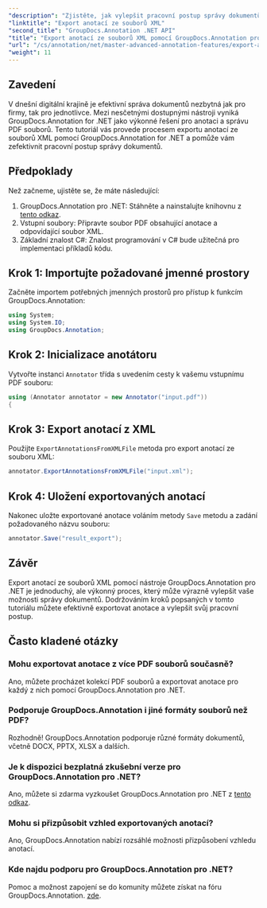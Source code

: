 ```yaml
---
"description": "Zjistěte, jak vylepšit pracovní postup správy dokumentů exportem anotací ze souborů XML pomocí nástroje GroupDocs.Annotation pro .NET. Tento komplexní tutoriál vás krok za krokem povede."
"linktitle": "Export anotací ze souborů XML"
"second_title": "GroupDocs.Annotation .NET API"
"title": "Export anotací ze souborů XML pomocí GroupDocs.Annotation pro .NET"
"url": "/cs/annotation/net/master-advanced-annotation-features/export-annotations-from-xml-file/"
"weight": 11
---
```


## Zavedení

V dnešní digitální krajině je efektivní správa dokumentů nezbytná jak pro firmy, tak pro jednotlivce. Mezi nesčetnými dostupnými nástroji vyniká GroupDocs.Annotation for .NET jako výkonné řešení pro anotaci a správu PDF souborů. Tento tutoriál vás provede procesem exportu anotací ze souborů XML pomocí GroupDocs.Annotation for .NET a pomůže vám zefektivnit pracovní postup správy dokumentů.

## Předpoklady

Než začneme, ujistěte se, že máte následující:

1. GroupDocs.Annotation pro .NET: Stáhněte a nainstalujte knihovnu z [tento odkaz](https://releases.groupdocs.com/annotation/net/).
2. Vstupní soubory: Připravte soubor PDF obsahující anotace a odpovídající soubor XML.
3. Základní znalost C#: Znalost programování v C# bude užitečná pro implementaci příkladů kódu.

## Krok 1: Importujte požadované jmenné prostory

Začněte importem potřebných jmenných prostorů pro přístup k funkcím GroupDocs.Annotation:

```csharp
using System;
using System.IO;
using GroupDocs.Annotation;
```

## Krok 2: Inicializace anotátoru

Vytvořte instanci `Annotator` třída s uvedením cesty k vašemu vstupnímu PDF souboru:

```csharp
using (Annotator annotator = new Annotator("input.pdf"))
{
```

## Krok 3: Export anotací z XML

Použijte `ExportAnnotationsFromXMLFile` metoda pro export anotací ze souboru XML:

```csharp
annotator.ExportAnnotationsFromXMLFile("input.xml");
```

## Krok 4: Uložení exportovaných anotací

Nakonec uložte exportované anotace voláním metody `Save` metodu a zadání požadovaného názvu souboru:

```csharp
annotator.Save("result_export");
```

## Závěr

Export anotací ze souborů XML pomocí nástroje GroupDocs.Annotation pro .NET je jednoduchý, ale výkonný proces, který může výrazně vylepšit vaše možnosti správy dokumentů. Dodržováním kroků popsaných v tomto tutoriálu můžete efektivně exportovat anotace a vylepšit svůj pracovní postup.

## Často kladené otázky

### Mohu exportovat anotace z více PDF souborů současně?

Ano, můžete procházet kolekcí PDF souborů a exportovat anotace pro každý z nich pomocí GroupDocs.Annotation pro .NET.

### Podporuje GroupDocs.Annotation i jiné formáty souborů než PDF?

Rozhodně! GroupDocs.Annotation podporuje různé formáty dokumentů, včetně DOCX, PPTX, XLSX a dalších.

### Je k dispozici bezplatná zkušební verze pro GroupDocs.Annotation pro .NET?

Ano, můžete si zdarma vyzkoušet GroupDocs.Annotation pro .NET z [tento odkaz](https://releases.groupdocs.com/).

### Mohu si přizpůsobit vzhled exportovaných anotací?

Ano, GroupDocs.Annotation nabízí rozsáhlé možnosti přizpůsobení vzhledu anotací.

### Kde najdu podporu pro GroupDocs.Annotation pro .NET?

Pomoc a možnost zapojení se do komunity můžete získat na fóru GroupDocs.Annotation. [zde](https://forum.groupdocs.com/c/annotation/10).